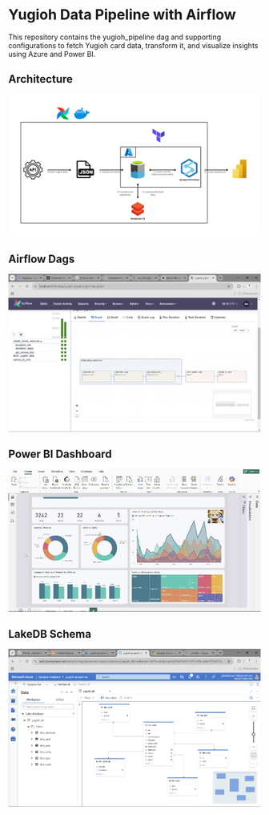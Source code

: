 # Yugioh Data Pipeline with Airflow

This repository contains the yugioh_pipeline dag and supporting configurations to fetch Yugioh card data, transform it, and visualize insights using Azure and Power BI.

## Architecture

![Pipeline Flow](images/yugi_pipeline-architecture.png "Project Architecture")

## Airflow Dags

![Dag Flow](images/airflow_dag.png "Yugioh Pipeline Dag")

## Power BI Dashboard

![Dashboard](images/pbi_dashboard.gif "PBI Dashboard")

## LakeDB Schema

![Synapse](images/yugioh_lakedb.png "LakeDB Schema")
